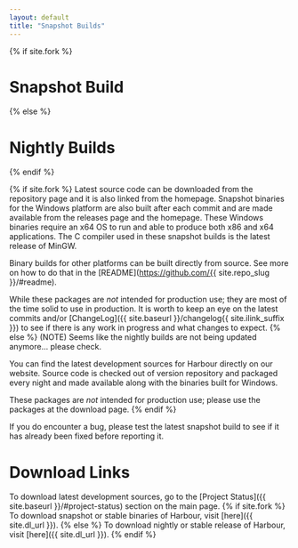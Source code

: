 ```yaml
---
layout: default
title: "Snapshot Builds"
---
```

{% if site.fork %}
# Snapshot Build
{% else %}
# Nightly Builds
{% endif %}

{% if site.fork %}
Latest source code can be downloaded from the repository page and it is also
linked from the homepage. Snapshot binaries for the Windows platform are also
built after each commit and are made available from the releases page and the
homepage. These Windows binaries require an x64 OS to run and able to produce
both x86 and x64 applications. The C compiler used in these snapshot builds
is the latest release of MinGW.

Binary builds for other platforms can be built directly from source. See more
on how to do that in the [README](https://github.com/{{ site.repo_slug }}/#readme).

While these packages are _not_ intended for production use; they are most of
the time solid to use in production. It is worth to keep an eye on the latest
commits and/or [ChangeLog]({{ site.baseurl }}/changelog{{ site.ilink_suffix }})
to see if there is any work in progress and what changes to expect.
{% else %}
(NOTE) Seems like the nightly builds are not being updated anymore... please check.

You can find the latest development sources for Harbour directly on our website.
Source code is checked out of version repository and packaged every night and
made available along with the binaries built for Windows.

These packages are _not_ intended for production use; please use the packages at
the download page.
{% endif %}

If you do encounter a bug, please test the latest snapshot build to see if it
has already been fixed before reporting it.

# Download Links

To download latest development sources, go to the
[Project Status]({{ site.baseurl }}/#project-status) section on the main page.
{% if site.fork %}
To download snapshot or stable binaries of Harbour, visit [here]({{ site.dl_url }}).
{% else %}
To download nightly or stable release of Harbour, visit [here]({{ site.dl_url }}).
{% endif %}
